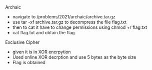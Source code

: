 Archaic
- navigate to /problems/2021/archaic/archive.tar.gz
- use tar -xf archive.tar.gz to decompress the file flag.txt
- then to cat it have to change permissions using chmod +r flag.txt
- cat flag.txt and obtain the flag

Exclusive Cipher
- given it is in XOR encrpytion
- Used online XOR decrption and use 5 bytes as the byte size
- Flag is obtained
